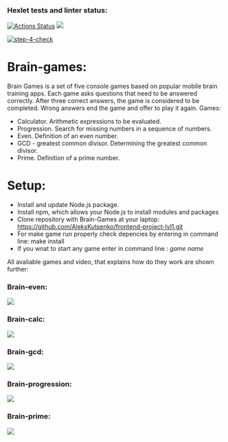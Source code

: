 ### Hexlet tests and linter status:
[![Actions Status](https://github.com/AleksKutsenko/frontend-project-lvl1/workflows/hexlet-check/badge.svg)](https://github.com/AleksKutsenko/frontend-project-lvl1/actions)
<a href="https://codeclimate.com/github/AleksKutsenko/frontend-project-lvl1/maintainability"><img src="https://api.codeclimate.com/v1/badges/9931023de658ca1bd5f8/maintainability" /></a>

[![step-4-check](https://github.com/AleksKutsenko/frontend-project-lvl1/actions/workflows/step-4-check.yml/badge.svg)](https://github.com/AleksKutsenko/frontend-project-lvl1/actions/workflows/step-4-check.yml)

# Brain-games:
Brain Games is a set of five console games based on popular mobile brain training apps. Each game asks questions that need to be answered correctly. After three correct answers, the game is considered to be completed. Wrong answers end the game and offer to play it again. Games:<br>

- Calculator. Arithmetic expressions to be evaluated.<br>
- Progression. Search for missing numbers in a sequence of numbers.<br>
- Even. Definition of an even number.<br>
- GCD - greatest common divisor. Determining the greatest common divisor.<br>
- Prime. Definition of a prime number.<br>

# Setup:
- Install and update Node.js package.<br>
- Install npm, which allows your Node.js to install modules and packages <br>
- Clone repository with Brain-Games at your laptop: https://github.com/AleksKutsenko/frontend-project-lvl1.git <br>
- For make game run properly check depencies by entering in command line: make install <br>
- If you wnat to start any game enter in command line : *game name* <br>

All avaliable games and video, that explains how do they work are shown further:

### Brain-even:

<a href="https://asciinema.org/a/4Gz2fVW824JDkP1UmQf3EIIwT"> 
<img src="https://asciinema.org/a/4Gz2fVW824JDkP1UmQf3EIIwT.svg" /> </a>

### Brain-calc:

<a href="https://asciinema.org/a/0vWsSBxlu2zIhNQzrKGckC7nB"> 
<img src="https://asciinema.org/a/0vWsSBxlu2zIhNQzrKGckC7nB.svg" /> </a>

### Brain-gcd:

<a href="https://asciinema.org/a/Ha84elmqhF7phqiQzd2KnFzys"> 
<img src="https://asciinema.org/a/Ha84elmqhF7phqiQzd2KnFzys.svg" /> </a>

### Brain-progression:

<a href="https://asciinema.org/a/HPdJDUn18DKAqx6kvTJ73tEbB"> 
<img src="https://asciinema.org/a/HPdJDUn18DKAqx6kvTJ73tEbB.svg" /> </a>

### Brain-prime:

<a href="https://asciinema.org/a/2zgJ3EwLtpqMebt3c1Y32Vcfd"> 
<img src="https://asciinema.org/a/2zgJ3EwLtpqMebt3c1Y32Vcfd.svg" /> </a>


